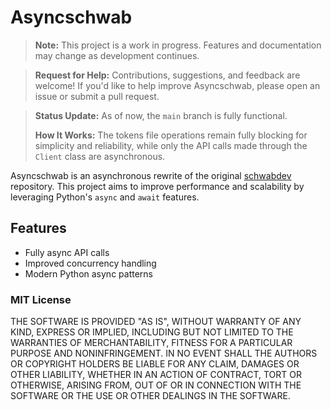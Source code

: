 # Asyncschwab
> **Note:** This project is a work in progress. Features and documentation may change as development continues.

> **Request for Help:** Contributions, suggestions, and feedback are welcome! If you'd like to help improve Asyncschwab, please open an issue or submit a pull request.

> **Status Update:** As of now, the `main` branch is fully functional.
>
> **How It Works:** The tokens file operations remain fully blocking for simplicity and reliability, while only the API calls made through the `Client` class are asynchronous.

Asyncschwab is an asynchronous rewrite of the original [schwabdev](https://github.com/tylerebowers/Schwabdev) repository. This project aims to improve performance and scalability by leveraging Python's `async` and `await` features.

## Features

- Fully async API calls
- Improved concurrency handling
- Modern Python async patterns

### MIT License

THE SOFTWARE IS PROVIDED "AS IS", WITHOUT WARRANTY OF ANY KIND, EXPRESS OR
IMPLIED, INCLUDING BUT NOT LIMITED TO THE WARRANTIES OF MERCHANTABILITY,
FITNESS FOR A PARTICULAR PURPOSE AND NONINFRINGEMENT. IN NO EVENT SHALL THE
AUTHORS OR COPYRIGHT HOLDERS BE LIABLE FOR ANY CLAIM, DAMAGES OR OTHER
LIABILITY, WHETHER IN AN ACTION OF CONTRACT, TORT OR OTHERWISE, ARISING FROM,
OUT OF OR IN CONNECTION WITH THE SOFTWARE OR THE USE OR OTHER DEALINGS IN THE
SOFTWARE.